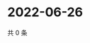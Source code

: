 # 2022-06-26

共 0 条

<!-- BEGIN WEIBO -->
<!-- 最后更新时间 Sun Jun 26 2022 17:00:50 GMT+0800 (China Standard Time) -->

<!-- END WEIBO -->
